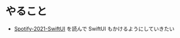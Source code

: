 # やること
- [Spotify-2021-SwiftUI](https://github.com/KwabenBerko/Spotify-2021-SwiftUI) を読んで SwiftUI もかけるようにしていきたい